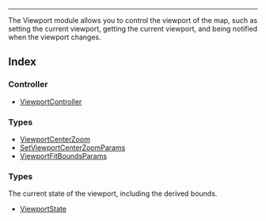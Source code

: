 ***

The Viewport module allows you to control the viewport of the map, such as setting the
current viewport, getting the current viewport, and being notified when the viewport changes.

## Index

### Controller

* [ViewportController](ViewportController.md)

### Types

* [ViewportCenterZoom](ViewportCenterZoom.md)
* [SetViewportCenterZoomParams](SetViewportCenterZoomParams.md)
* [ViewportFitBoundsParams](ViewportFitBoundsParams.md)

### Types

The current state of the viewport, including the derived bounds.

* [ViewportState](ViewportState.md)
